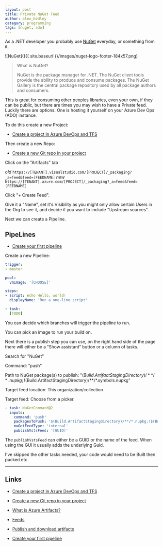 ```yaml
---
layout: post
title: Private NuGet Feed
author: alex_hedley
category: programming
tags: [nuget, ado]
---
```


As a .NET developer you probably use [NuGet](https://www.nuget.org/) everyday, or something from it.

![NuGet](({{ site.baseurl }}/images/nuget-logo-footer-184x57.png)

> What is NuGet?
> 
> NuGet is the package manager for .NET. The NuGet client tools provide the ability to produce and consume packages. The NuGet Gallery is the central package repository used by all package authors and consumers.

This is great for consuming other peoples libraries, even your own, if they can be public, but there are times you may wish to have a Private feed. Luckily there are options. One is hosting it yourself on your Azure Dev Ops (ADO) instance.

To do this create a new Project:

- [Create a project in Azure DevOps and TFS](https://docs.microsoft.com/en-us/azure/devops/organizations/projects/create-project?view=azure-devops&tabs=preview-page)

Then create a new Repo:

- [Create a new Git repo in your project](https://docs.microsoft.com/en-us/azure/devops/repos/git/create-new-repo?view=azure-devops)

Click on the "Artifacts" tab

*old* `https://[TENANT].visualstudio.com/[PROJECT]/_packaging?_a=feed&feed=[FEEDNAME]`
*new* `https://[TENANT].azure.com/[PROJECT]/_packaging?_a=feed&feed=[FEEDNAME]`

Click "+ Create Feed".

Give it a "Name", set it's Visibility as you might only allow certain Users in the Org to see it, and decide if you want to include "Upstream sources".

Next we can create a Pipeline.

## PipeLines

- [Create your first pipeline](https://docs.microsoft.com/en-us/azure/devops/pipelines/create-first-pipeline?view=azure-devops&tabs=net%2Cyaml%2Cbrowser%2Ctfs-2018-2)

Create a new Pipeline:

```yml
trigger:
- master

pool:
  vmImage: '[CHOOSE]'

steps:
- script: echo Hello, world!
  displayName: 'Run a one-line script'

- task:
  [TODO]
```

You can decide which branches will trigger the pipeline to run.

You can pick an image to run your build on.

Next there is a publish step you can use, on the right hand side of the page there will either be a "Show assistant" button or a column of tasks.

Search for "NuGet"

Command: "push"

Path to NuGet package(s) to publish: "$(Build.ArtifactStagingDirectory)/**/*.nupkg;!$(Build.ArtifactStagingDirectory)/**/*.symbols.nupkg"

Target feed location: This organization/collection

Target feed: Choose from a picker.

```yml
- task: NuGetCommand@2
  inputs:
    command: 'push'
    packagesToPush: '$(Build.ArtifactStagingDirectory)/**/*.nupkg;!$(Build.ArtifactStagingDirectory)/**/*.symbols.nupkg'
    nuGetFeedType: 'internal'
    publishVstsFeed: '[GUID]'
```

The `publishVstsFeed` can either be a GUID or the name of the feed. When using the GUI it usually adds the underlying Guid.

I've skipped the other tasks needed, your code would need to be Built then packed etc.

---

## Links

- [Create a project in Azure DevOps and TFS](https://docs.microsoft.com/en-us/azure/devops/organizations/projects/create-project?view=azure-devops&tabs=preview-page)

- [Create a new Git repo in your project](https://docs.microsoft.com/en-us/azure/devops/repos/git/create-new-repo?view=azure-devops)

- [What is Azure Artifacts?](https://docs.microsoft.com/en-gb/azure/devops/artifacts/overview?view=azure-devops)

- [Feeds](https://docs.microsoft.com/en-us/azure/devops/artifacts/concepts/feeds?view=azure-devops)

- [Publish and download artifacts](https://docs.microsoft.com/en-us/azure/devops/pipelines/artifacts/pipeline-artifacts?view=azure-devops&tabs=yaml)

- [Create your first pipeline](https://docs.microsoft.com/en-us/azure/devops/pipelines/create-first-pipeline?view=azure-devops&tabs=net%2Cyaml%2Cbrowser%2Ctfs-2018-2)

